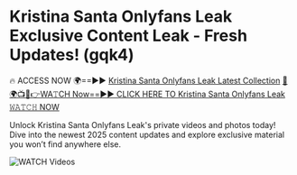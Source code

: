 # Kristina Santa Onlyfans Leak Exclusive Content Leak - Fresh Updates! (gqk4)

🔥 ACCESS NOW 🌍==►► <a href="https://tinyurl.com/3fjeunct" rel="nofollow">Kristina Santa Onlyfans Leak Latest Collection</a></h3>
[🔴🌍📺📱👉WA𝚃CH Now==►► CLICK HERE TO Kristina Santa Onlyfans Leak 𝚆𝙰𝚃𝙲𝙷 NOW](https://tinyurl.com/3fjeunct)

Unlock Kristina Santa Onlyfans Leak's private videos and photos today! Dive into the newest 2025 content updates and explore exclusive material you won’t find anywhere else.


<a href="https://tinyurl.com/3fjeunct" rel="nofollow" data-target="animated-image.originalLink"><img src="https://camo.githubusercontent.com/8a4f000d20f83aca3bf7ec5f350d767afa0574a8a352519fd8cfa583a6f93a33/68747470733a2f2f692e696d6775722e636f6d2f644a486b345a712e676966" alt="WATCH Videos" data-canonical-src="https://i.imgur.com/dJHk4Zq.gif" style="max-width: 100%; display: inline-block;" data-target="animated-image.originalImage"></a>
